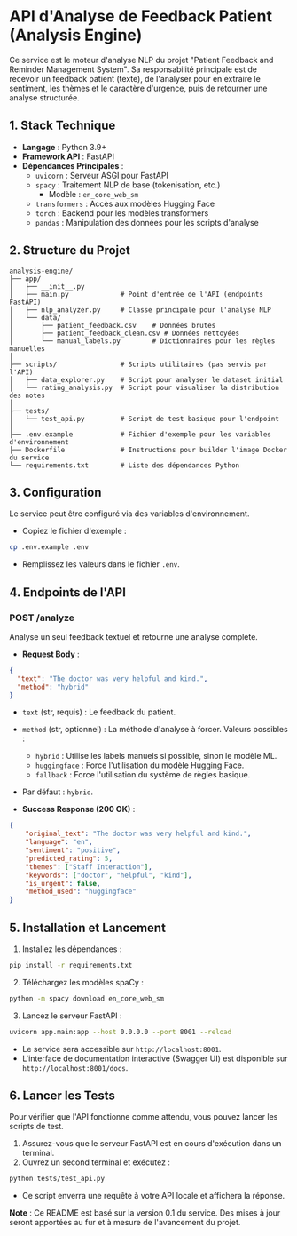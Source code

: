 # API d'Analyse de Feedback Patient (Analysis Engine)

Ce service est le moteur d'analyse NLP du projet "Patient Feedback and Reminder Management System". Sa responsabilité principale est de recevoir un feedback patient (texte), de l'analyser pour en extraire le sentiment, les thèmes et le caractère d'urgence, puis de retourner une analyse structurée.



## 1. Stack Technique

* **Langage** : Python 3.9+
* **Framework API** : FastAPI
* **Dépendances Principales** :
   * `uvicorn` : Serveur ASGI pour FastAPI
   * `spacy` : Traitement NLP de base (tokenisation, etc.)
      * Modèle : `en_core_web_sm`
   * `transformers` : Accès aux modèles Hugging Face
   * `torch` : Backend pour les modèles transformers
   * `pandas` : Manipulation des données pour les scripts d'analyse

## 2. Structure du Projet

```
analysis-engine/
├── app/
│   ├── __init__.py
│   ├── main.py             # Point d'entrée de l'API (endpoints FastAPI)
│   ├── nlp_analyzer.py     # Classe principale pour l'analyse NLP
│   └── data/
│       ├── patient_feedback.csv    # Données brutes
│       ├── patient_feedback_clean.csv # Données nettoyées
│       └── manual_labels.py        # Dictionnaires pour les règles manuelles
│
├── scripts/                # Scripts utilitaires (pas servis par l'API)
│   ├── data_explorer.py    # Script pour analyser le dataset initial
│   └── rating_analysis.py  # Script pour visualiser la distribution des notes
│
├── tests/
│   └── test_api.py         # Script de test basique pour l'endpoint
│
├── .env.example            # Fichier d'exemple pour les variables d'environnement
├── Dockerfile              # Instructions pour builder l'image Docker du service
└── requirements.txt        # Liste des dépendances Python
```

## 3. Configuration

Le service peut être configuré via des variables d'environnement.

* Copiez le fichier d'exemple :

```bash
cp .env.example .env
```

* Remplissez les valeurs dans le fichier `.env`. 

## 4. Endpoints de l'API

### POST /analyze

Analyse un seul feedback textuel et retourne une analyse complète.

* **Request Body** :

```json
{
  "text": "The doctor was very helpful and kind.",
  "method": "hybrid"
}
```

   * `text` (str, requis) : Le feedback du patient.
   * `method` (str, optionnel) : La méthode d'analyse à forcer. Valeurs possibles :
      * `hybrid` : Utilise les labels manuels si possible, sinon le modèle ML.
      * `huggingface` : Force l'utilisation du modèle Hugging Face.
      * `fallback` : Force l'utilisation du système de règles basique.
   * Par défaut : `hybrid`.

* **Success Response (200 OK)** :

```json
{
    "original_text": "The doctor was very helpful and kind.",
    "language": "en",
    "sentiment": "positive",
    "predicted_rating": 5,
    "themes": ["Staff Interaction"],
    "keywords": ["doctor", "helpful", "kind"],
    "is_urgent": false,
    "method_used": "huggingface"
}
```

## 5. Installation et Lancement

1. Installez les dépendances :

```bash
pip install -r requirements.txt
```

2. Téléchargez les modèles spaCy :

```bash
python -m spacy download en_core_web_sm
```

3. Lancez le serveur FastAPI :

```bash
uvicorn app.main:app --host 0.0.0.0 --port 8001 --reload
```

   * Le service sera accessible sur `http://localhost:8001`.
   * L'interface de documentation interactive (Swagger UI) est disponible sur `http://localhost:8001/docs`.

## 6. Lancer les Tests

Pour vérifier que l'API fonctionne comme attendu, vous pouvez lancer les scripts de test.

1. Assurez-vous que le serveur FastAPI est en cours d'exécution dans un terminal.
2. Ouvrez un second terminal et exécutez :

```bash
python tests/test_api.py
```

   * Ce script enverra une requête à votre API locale et affichera la réponse.

**Note** : Ce README est basé sur la version 0.1 du service. Des mises à jour seront apportées au fur et à mesure de l'avancement du projet.